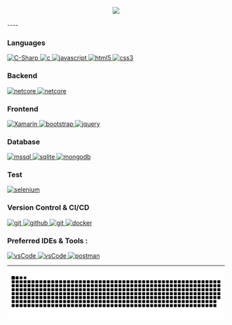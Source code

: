 
<p align="center">
  <a href="https://github.com/DenverCoder1/readme-typing-svg"><img src="https://readme-typing-svg.herokuapp.com?lines=Alireza+fallahzadeh;BackEnd+Web+Developer;web%20Designer;Always%20learning%20new%20things&center=true&width=500&height=50&color=black"></a>
</p>
----

<h3 align="left">Languages</h3>
<p align="left">
  <a href="https://dotnet.microsoft.com/en-us/learn/csharp" target="_blank">
    <img src="https://img.shields.io/badge/C%23-239120?style=for-the-badge&logo=c-sharp&logoColor=white"
      alt="C-Sharp"/>
  </a>
  <a href="https://www.cprogramming.com/" target="_blank"> 
    <img src="https://img.shields.io/badge/C-00599C?style=for-the-badge&logo=c&logoColor=white"
      alt="c"/>
  </a>
  <a href="https://developer.mozilla.org/en-US/docs/Web/JavaScript" target="_blank"> 
    <img src="https://img.shields.io/badge/Javascript-F7DF1E.svg?style=for-the-badge&logo=javascript&logoColor=black"
      alt="javascript"/> 
  </a>
  <a href="https://www.w3.org/html/" target="_blank"> 
    <img src="https://img.shields.io/badge/html-E34F26.svg?style=for-the-badge&logo=html5&logoColor=white"
      alt="html5"/> 
  </a>
  <a href="https://www.w3schools.com/css/" target="_blank">
    <img src="https://img.shields.io/badge/css-1572B6.svg?style=for-the-badge&logo=css3&logoColor=white"
      alt="css3"/>
  </a>
</p>
  
<h3 align="left">Backend</h3>
<p align="left">
  <a href="https://docs.microsoft.com/en-us/dotnet/core/introduction" target="_blank"> 
    <img src="https://img.shields.io/badge/.NET-5C2D91?style=for-the-badge&logo=.net&logoColor=white"
      alt="netcore"/> 
  </a>
  <a href="https://docs.microsoft.com/en-us/dotnet/core/introduction" target="_blank"> 
    <img src="https://img.shields.io/badge/Asp.Net Core-5C2D91?style=for-the-badge&logo=microsoft&logoColor=white"
      alt="netcore"/> 
  </a>
</p>
<h3 align="left">Frontend</h3>
<p align="left">
  <a href="https://docs.microsoft.com/en-us/xamarin/" target="_blank">
    <img src="https://img.shields.io/badge/Xamarin-3498DB?style=for-the-badge&logo=xamarin&logoColor=white"
      alt="Xamarin"/>
  </a>
   <a href="https://getbootstrap.com" target="_blank">
    <img src="https://img.shields.io/badge/bootstrap-7952B3.svg?style=for-the-badge&logo=bootstrap&logoColor=white"
      alt="bootstrap"/>
  </a>
  <a href="https://jquery.com/" target="_blank">
    <img src="https://img.shields.io/badge/jquery-0769AD.svg?style=for-the-badge&logo=jquery&logoColor=white" alt="jquery"/> 
  </a>
</p>



<h3 align="left">Database</h3>
<p align="left">
  <a href="" target="_blank"> 
    <img src="https://img.shields.io/badge/Microsoft_SQL_Server-CC2927?style=for-the-badge&logo=microsoft-sql-server&logoColor=white"
      alt="mssql"/> 
  </a>
  <a href="https://www.sqlite.org/" target="_blank"> 
    <img src="https://img.shields.io/badge/sqlite-003B57.svg?style=for-the-badge&logo=sqlite&logoColor=white"
      alt="sqlite"/> 
  </a>
  <a href="https://www.mongodb.com/" target="_blank"> 
    <img src="https://img.shields.io/badge/mongodb-47A248.svg?style=for-the-badge&logo=mongodb&logoColor=white"
      alt="mongodb"/> 
  </a> 
</p>

<h3 align="left">Test</h3>
<p align="left"> 
  <a href="https://www.selenium.dev" target="_blank"> 
    <img src="https://img.shields.io/badge/selenium-43B02A.svg?style=for-the-badge&logo=selenium&logoColor=white"
      alt="selenium" /> 
  </a> 
</p>

<h3 align="left">Version Control & CI/CD</h3>
<p align="left">
  <a href="https://git-scm.com/" target="_blank">
    <img src="https://img.shields.io/badge/git-F05032.svg?style=for-the-badge&logo=git&logoColor=white"
      alt="git"/>
  </a>
  <a href="https://github.com/ELanza-48" target="_blank">
    <img src="https://img.shields.io/badge/github-181717.svg?style=for-the-badge&logo=github&logoColor=white" alt="github" />
  </a>
  <a href="https://gitlab.com/Elanza-48" target="_blank">
    <img src="https://img.shields.io/badge/gitlab-181717.svg?style=for-the-badge&logo=gitlab&logoColor=white"
      alt="git"/>
  </a>
    <a href="https://www.docker.com/" target="_blank">
    <img src="https://img.shields.io/badge/docker-2496ED.svg?style=for-the-badge&logo=docker&logoColor=white"
      alt="docker"/>
  </a>
</p>

<h3 align="left">Preferred IDEs  & Tools :</h3>
<p align="left">
  <a href="https://code.visualstudio.com/" target="_blank">
    <img src="https://img.shields.io/badge/Visual_Studio-5C2D91?style=for-the-badge&logo=visual%20studio&logoColor=white" alt="vsCode"/> 
  </a>
  <a href="https://code.visualstudio.com/" target="_blank">
    <img src="https://img.shields.io/badge/Visual_Studio_Code-0078D4?style=for-the-badge&logo=visual%20studio%20code&logoColor=white" alt="vsCode"/> 
  </a>
  <a href="https://postman.com" target="_blank"> 
    <img src="https://img.shields.io/badge/postman-FF6C37.svg?style=for-the-badge&logo=postman&logoColor=white" alt="postman"/>
  </a>
</p>

----

<!-- logo for app
  <h3 align="center">Languages and Tools:</h3>
  <p align="center">
  </a> <a href="https://getbootstrap.com" target="_blank" rel="noreferrer">
    <img src="https://raw.githubusercontent.com/devicons/devicon/master/icons/bootstrap/bootstrap-plain-wordmark.svg"
      alt="bootstrap" width="40" height="40" />
</a> <a href="https://www.w3schools.com/cpp/" target="_blank" rel="noreferrer">
    <img src="https://raw.githubusercontent.com/devicons/devicon/master/icons/cplusplus/cplusplus-original.svg"
      alt="cplusplus" width="40" height="40" />
</a> <a href="https://www.w3schools.com/css/" target="_blank"
    rel="noreferrer"> <img
      src="https://raw.githubusercontent.com/devicons/devicon/master/icons/css3/css3-original-wordmark.svg" alt="css3"
      width="40" height="40" />
</a> <a href="https://www.w3.org/html/" target="_blank" rel="noreferrer"> <img
      src="https://raw.githubusercontent.com/devicons/devicon/master/icons/html5/html5-original-wordmark.svg"
      alt="html5" width="40" height="40" />
</a> <a href="https://developer.mozilla.org/en-US/docs/Web/JavaScript" target="_blank"
    rel="noreferrer"> <img
      src="https://raw.githubusercontent.com/devicons/devicon/master/icons/javascript/javascript-original.svg"
      alt="javascript" width="40" height="40" />
</a> </a> <a href="https://nodejs.org" target="_blank" rel="noreferrer"> <img
      src="https://raw.githubusercontent.com/devicons/devicon/master/icons/nodejs/nodejs-original-wordmark.svg"
      alt="nodejs" width="40" height="40" />
</a> <a href="https://www.python.org" target="_blank" rel="noreferrer"> <img
      src="https://raw.githubusercontent.com/devicons/devicon/master/icons/python/python-original.svg" alt="python"
      width="40" height="40" />
</a> <a href="https://reactjs.org/" target="_blank" rel="noreferrer"> <img
      src="https://raw.githubusercontent.com/devicons/devicon/master/icons/react/react-original-wordmark.svg"
      alt="react" width="40" height="40" />
</a> <a href="https://sass-lang.com" target="_blank" rel="noreferrer"> <img
      src="https://raw.githubusercontent.com/devicons/devicon/master/icons/sass/sass-original.svg" alt="sass" width="40"
      height="40" /> </a>
 </p>
-->
<p align="center">
  <img  src="https://raw.githubusercontent.com/Elanza-48/Elanza-48/main/resources/img/github-contribution-grid-snake.svg"
    alt="example" />
</p>
